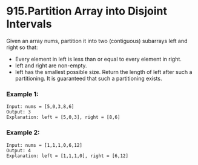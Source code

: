 # 915.Partition Array into Disjoint Intervals 
Given an array nums, partition it into two (contiguous) subarrays left and right so that:

* Every element in left is less than or equal to every element in right.
* left and right are non-empty.
* left has the smallest possible size.
Return the length of left after such a partitioning.  It is guaranteed that such a partitioning exists.

### Example 1:
``` 
Input: nums = [5,0,3,8,6]
Output: 3
Explanation: left = [5,0,3], right = [8,6]
```
### Example 2:
``` 
Input: nums = [1,1,1,0,6,12]
Output: 4
Explanation: left = [1,1,1,0], right = [6,12]
```